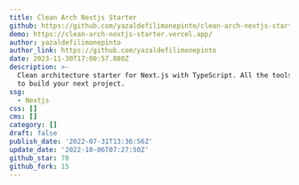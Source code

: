 ```yaml
---
title: Clean Arch Nextjs Starter
github: https://github.com/yazaldefilimonepinto/clean-arch-nextjs-starter
demo: https://clean-arch-nextjs-starter.vercel.app/
author: yazaldefilimonepinto
author_link: https://github.com/yazaldefilimonepinto
date: 2023-11-30T17:00:57.880Z
description: >-
  Clean architecture starter for Next.js with TypeScript. All the tools you need
  to build your next project.
ssg:
  - Nextjs
css: []
cms: []
category: []
draft: false
publish_date: '2022-07-31T13:36:56Z'
update_date: '2022-10-06T07:27:50Z'
github_star: 70
github_fork: 15
---
```

